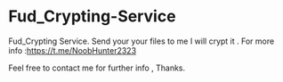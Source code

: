 # Fud_Crypting-Service
Fud_Crypting Service. Send your  your files  to me I will crypt it . For more info :https://t.me/NoobHunter2323

Feel free to contact me for further info , Thanks.
